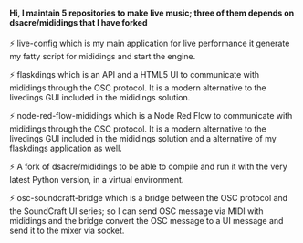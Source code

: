#### Hi, I maintain 5 repositories to make live music; three of them depends on dsacre/mididings that I have forked
⚡ live-config which is my main application for live performance it generate my fatty script for mididings and start the engine.

⚡ flaskdings which is an API and a HTML5 UI to communicate with mididings through the OSC protocol. It is a modern alternative to the livedings GUI included in the mididings solution.

⚡ node-red-flow-mididings which is a Node Red Flow to communicate with mididings through the OSC protocol. It is a modern alternative to the livedings GUI included in the mididings solution and a alternative of my flaskdings application as well.

⚡ A fork of dsacre/mididings to be able to compile and run it with the very latest Python version, in a virtual environment.

⚡ osc-soundcraft-bridge which is a bridge between the OSC protocol and the SoundCraft UI series; so I can send OSC message via MIDI with mididings and the bridge convert the OSC message to a UI message and send it to the mixer via socket.

<!--
**stefets/stefets** is a ✨ _special_ ✨ repository because its `README.md` (this file) appears on your GitHub profile.

Here are some ideas to get you started:

- 🔭 I’m currently working on ...
- 🌱 I’m currently learning ...
- 👯 I’m looking to collaborate on ...
- 🤔 I’m looking for help with ...
- 💬 Ask me about ...
- 📫 How to reach me: ...
- 😄 Pronouns: ...
- ⚡ Fun fact: ...
-->

